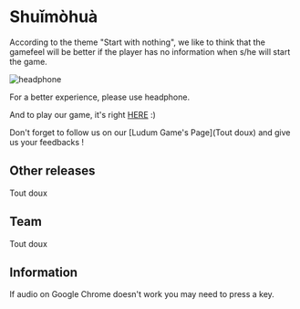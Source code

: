 # Shuǐmòhuà

According to the theme "Start with nothing", 
we like to think that the gamefeel will be better 
if the player has no information when s/he will start the
game.

![headphone](https://findicons.com/files/icons/770/token_dark/128/headphones.png)

For a better experience, please use headphone.

And to play our game, it's right [HERE](https://ludum-rlyeh.github.io/LD45Nothing/LD45.html) :)

Don't forget to follow us on our [Ludum Game's Page](Tout doux) and give us your feedbacks !

## Other releases

Tout doux

## Team

Tout doux

## Information

If audio on Google Chrome doesn't work you may need to press a key.
